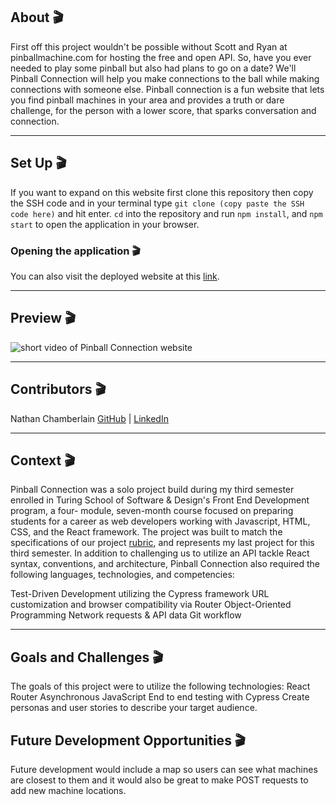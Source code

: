 ## About 🎬

First off this project wouldn't be possible without Scott and Ryan at pinballmachine.com for hosting the free and open API. So, have you ever needed to play some pinball but also had plans to go on a date?  We'll Pinball Connection will help you make connections to the ball while making connections with someone else. Pinball connection is a fun website that lets you find pinball machines in your area and provides a truth or dare challenge, for the person with a lower score, that sparks conversation and connection.

---

## Set Up 🎬

If you want to expand on this website first clone this repository then copy the SSH code and in your terminal type `git clone (copy paste the SSH code here)` and hit enter. `cd` into the repository and run `npm install`, and `npm start` to open the application in your browser. 


### Opening the application 🎬

You can also visit the deployed website at this [link](https://pinball-connection.vercel.app/).

---

## Preview 🎬

![short video of Pinball Connection website](https://media.giphy.com/media/v1.Y2lkPTc5MGI3NjExY2FjMTM2N2E5Y2UwNWE1NmIxMzQ3MzZjMmM3MzkxZDE0NGQwNDliYSZlcD12MV9pbnRlcm5hbF9naWZzX2dpZklkJmN0PWc/0bAsHoaLzeJR4hoAmo/giphy.gif)

---

## Contributors 🎬

Nathan Chamberlain [GitHub](https://github.com/CodeMeister362) | [LinkedIn](https://www.linkedin.com/in/chamberlainux/)

---

## Context 🎬

Pinball Connection was a solo project build during my third semester enrolled in Turing School of Software & Design's Front End Development program, a four- module, seven-month course focused on preparing students for a career as web developers working with Javascript, HTML, CSS, and the React framework. The project was built to match the specifications of our project [rubric](https://frontend.turing.edu/projects/module-3/showcase.html), and represents my last project for this third semester. In addition to challenging us to utilize an API tackle React syntax, conventions, and architecture, Pinball Connection also required the following languages, technologies, and competencies:

Test-Driven Development utilizing the Cypress framework
URL customization and browser compatibility via Router
Object-Oriented Programming
Network requests & API data
Git workflow

---

## Goals and Challenges 🎬

The goals of this project were to utilize the following technologies:
React
Router
Asynchronous JavaScript
End to end testing with Cypress
Create personas and user stories to describe your target audience.

## Future Development Opportunities 🎬

Future development would include a map so users can see what machines are closest to them and it would also be great to make POST requests to add new machine locations. 

